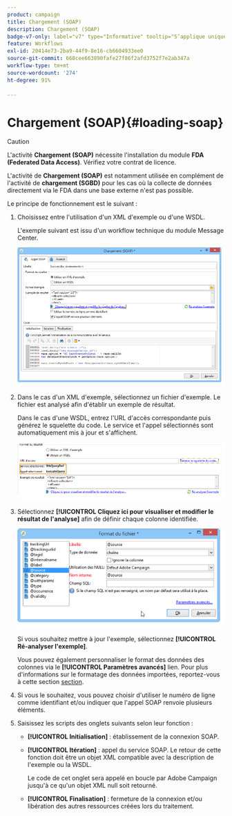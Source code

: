 ```yaml
---
product: campaign
title: Chargement (SOAP)
description: Chargement (SOAP)
badge-v7-only: label="v7" type="Informative" tooltip="S’applique uniquement à Campaign Classic v7"
feature: Workflows
exl-id: 20414e73-2ba9-44f9-8e16-cb6604933ee0
source-git-commit: 668cee663890fafe27f86f2afd3752f7e2ab347a
workflow-type: tm+mt
source-wordcount: '274'
ht-degree: 91%

---
```


# Chargement (SOAP){#loading-soap}



>[!CAUTION]
>
>L&#39;activité **Chargement (SOAP)** nécessite l&#39;installation du module **FDA (Federated Data Access)**. Vérifiez votre contrat de licence.

L&#39;activité de **Chargement (SOAP)** est notamment utilisée en complément de l&#39;activité de **chargement (SGBD)** pour les cas où la collecte de données directement via le FDA dans une base externe n&#39;est pas possible.

Le principe de fonctionnement est le suivant :

1. Choisissez entre l&#39;utilisation d&#39;un XML d&#39;exemple ou d&#39;une WSDL.

   L&#39;exemple suivant est issu d&#39;un workflow technique du module Message Center.

   ![](assets/load_soap_002.png)

1. Dans le cas d&#39;un XML d&#39;exemple, sélectionnez un fichier d&#39;exemple. Le fichier est analysé afin d&#39;établir un exemple de résultat.

   Dans le cas d&#39;une WSDL, entrez l&#39;URL d&#39;accès correspondante puis générez le squelette du code. Le service et l&#39;appel sélectionnés sont automatiquement mis à jour et s&#39;affichent.

   ![](assets/soap_load_003.png)

1. Sélectionnez **[!UICONTROL Cliquez ici pour visualiser et modifier le résultat de l&#39;analyse]** afin de définir chaque colonne identifiée.

   ![](assets/soap_load_001.png)

   Si vous souhaitez mettre à jour l&#39;exemple, sélectionnez **[!UICONTROL Ré-analyser l&#39;exemple]**.

   Vous pouvez également personnaliser le format des données des colonnes via le **[!UICONTROL Paramètres avancés]** lien. Pour plus d&#39;informations sur le formatage des données importées, reportez-vous à cette section [section](../../platform/using/executing-import-jobs.md).

1. Si vous le souhaitez, vous pouvez choisir d&#39;utiliser le numéro de ligne comme identifiant et/ou indiquer que l&#39;appel SOAP renvoie plusieurs éléments.
1. Saisissez les scripts des onglets suivants selon leur fonction :

   * **[!UICONTROL Initialisation]** : établissement de la connexion SOAP.
   * **[!UICONTROL Itération]** : appel du service SOAP. Le retour de cette fonction doit être un objet XML compatible avec la description de l&#39;exemple ou la WSDL.

     Le code de cet onglet sera appelé en boucle par Adobe Campaign jusqu&#39;à ce qu&#39;un objet XML null soit retourné.

   * **[!UICONTROL Finalisation]** : fermeture de la connexion et/ou libération des autres ressources créées lors du traitement.
